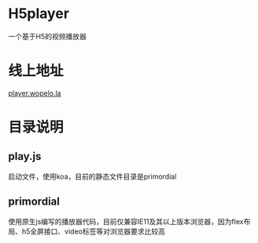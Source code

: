 # H5player
一个基于H5的视频播放器

# 线上地址
[player.wopelo.la](http://player.wopelo.la)

# 目录说明

## play.js
启动文件，使用koa，目前的静态文件目录是primordial

## primordial
使用原生js编写的播放器代码，目前仅兼容IE11及其以上版本浏览器，因为flex布局、h5全屏接口、video标签等对浏览器要求比较高